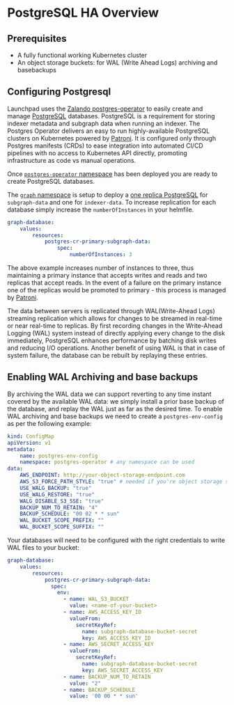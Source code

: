 ---
---
# PostgreSQL HA Overview

## Prerequisites
- A fully functional working Kubernetes cluster
- An object storage buckets: for WAL (Write Ahead Logs) archiving and basebackups

## Configuring Postgresql

Launchpad uses the [Zalando postgres-operator](https://github.com/zalando/postgres-operator) to easily create and manage [PostgreSQL](https://www.postgresql.org/) databases. PostgreSQL is a requirement for storing indexer metadata and subgraph data when running an indexer. The Postgres Operator delivers an easy to run highly-available PostgreSQL clusters on Kubernetes powered by [Patroni](https://github.com/zalando/patroni). It is configured only through Postgres manifests (CRDs) to ease integration into automated CI/CD pipelines with no access to Kubernetes API directly, promoting infrastructure as code vs manual operations.

Once [`postgres-operator` namespace](https://github.com/graphops/launchpad-namespaces/blob/main/postgres-operator/README.md) has been deployed you are ready to create PostgreSQL databases.

The [`graph` namespace](https://github.com/graphops/launchpad-namespaces/blob/main/graph/README.md) is setup to deploy a [one replica PostgreSQL](https://github.com/graphops/launchpad-namespaces/blob/main/graph/values/_common/graph-database.yaml) for `subgraph-data` and one for `indexer-data`. To increase replication for each database simply increase the `numberOfInstances` in your helmfile. 

```yaml
graph-database:
    values:
        resources:
            postgres-cr-primary-subgraph-data:
                spec:
                    numberOfInstances: 3
```

The above example increases number of instances to three, thus maintaining a primary instance that accepts writes and reads and two replicas that accept reads. In the event of a failure on the primary instance one of the replicas would be promoted to primary - this process is managed by [Patroni](https://github.com/zalando/patroni/blob/master/docs/kubernetes.rst).

The data between servers is replicated through WAL(Write-Ahead Logs) streaming replication which allows for changes to be streamed in real-time or near real-time to replicas. By first recording changes in the Write-Ahead Logging (WAL) system instead of directly applying every change to the disk immediately, PostgreSQL enhances performance by batching disk writes and reducing I/O operations. Another benefit of using WAL is that in case of system failure, the database can be rebuilt by replaying these entries.

## Enabling WAL Archiving and base backups

By archiving the WAL data we can support reverting to any time instant covered by the available WAL data: we simply install a prior base backup of the database, and replay the WAL just as far as the desired time. To enable WAL archiving and base backups we need to create a `postgres-env-config` as per the following example:

```yaml
kind: ConfigMap
apiVersion: v1
metadata:
    name: postgres-env-config
    namespace: postgres-operator # any namespace can be used
data:
    AWS_ENDPOINT: http://your-object-storage-endpoint.com
    AWS_S3_FORCE_PATH_STYLE: "true" # needed if you're object storage solution uses path style bucket naming convention instead of DNS ie. Ceph
    USE_WALG_BACKUP: "true"
    USE_WALG_RESTORE: "true"
    WALG_DISABLE_S3_SSE: "true"
    BACKUP_NUM_TO_RETAIN: "4"
    BACKUP_SCHEDULE: "00 02 * * sun"
    WAL_BUCKET_SCOPE_PREFIX: ""
    WAL_BUCKET_SCOPE_SUFFIX: ""
```

Your databases will need to be configured with the right credentials to write WAL files to your bucket:

```yaml
graph-database:
    values:
        resources:
            postgres-cr-primary-subgraph-data:
              spec:
                env:
                  - name: WAL_S3_BUCKET
                    value: <name-of-your-bucket>
                  - name: AWS_ACCESS_KEY_ID
                    valueFrom:
                      secretKeyRef:
                        name: subgraph-database-bucket-secret
                        key: AWS_ACCESS_KEY_ID
                  - name: AWS_SECRET_ACCESS_KEY
                    valueFrom:
                      secretKeyRef:
                        name: subgraph-database-bucket-secret
                        key: AWS_SECRET_ACCESS_KEY
                  - name: BACKUP_NUM_TO_RETAIN
                    value: "2"
                  - name: BACKUP_SCHEDULE
                    value: '00 00 * * sun'
```



